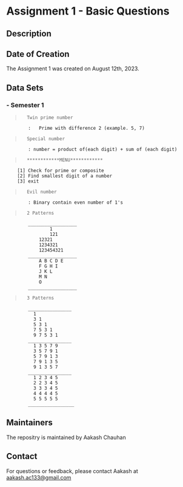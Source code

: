# Assignment 1 - Basic Questions

## Description

## Date of Creation

The Assignment 1 was created on August 12th, 2023.

## Data Sets

### - Semester 1
>       Twin prime number
            :   Prime with difference 2 (example. 5, 7)
            
>       Special number
            : number = product of(each digit) + sum of (each digit)

>       ************MENU************
        [1] Check for prime or composite
        [2] Find smallest digit of a number
        [3] exit

>       Evil number
            : Binary contain even number of 1's

>       2 Patterns
            __________________
                    1
                    121
                12321
                1234321
                123454321
            __________________
                A B C D E
                F G H I
                J K L
                M N
                O
            __________________

>       3 Patterns
            ________________
              1
              3 1
              5 3 1
              7 5 3 1
              9 7 5 3 1
            ________________
              1 3 5 7 9
              3 5 7 9 1
              5 7 9 1 3
              7 9 1 3 5
              9 1 3 5 7
            ________________
              1 2 3 4 5
              2 2 3 4 5
              3 3 3 4 5
              4 4 4 4 5
              5 5 5 5 5
            _________________

## Maintainers

The repositry is maintained by Aakash Chauhan

## Contact

For questions or feedback, please contact Aakash at aakash.ac133@gmail.com
